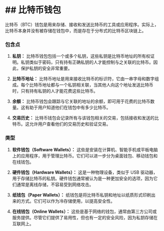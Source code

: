 # ## 比特币钱包

比特币（BTC）钱包是用来存储、接收和发送比特币的工具或应用程序。实际上，比特币本身并没有被存储在钱包中，而是存在于分布式的比特币区块链上。

### 包含点

1. **私钥：** 比特币钱包包括一个或多个私钥，这些私钥是比特币地址的所有权证明。私钥类似于密码，只有持有正确私钥的人才能控制与之关联的比特币。因此，保护私钥的安全非常重要。

2. **比特币地址：** 比特币地址是用来接收比特币的标识符，它由一串字母和数字组成。每个比特币地址都与一个私钥相关联，当其他人向这个地址发送比特币时，只有持有私钥的人才能花费这些比特币。

3. **余额：** 比特币钱包会跟踪与它关联的地址的余额，即可用于花费的比特币数量。这有助于用户知道他们在钱包中有多少比特币。

4. **交易历史：** 比特币钱包会记录所有与该钱包相关的交易，包括接收和发送的比特币。这允许用户查看他们的交易历史和验证交易。

### 类型

1. **软件钱包（Software Wallets）：** 这些是安装在计算机、智能手机或平板电脑上的应用程序，用于管理比特币。它们可以进一步分为桌面钱包、移动钱包和在线钱包。

2. **硬件钱包（Hardware Wallets）：** 这是一种物理设备，类似于 USB 驱动器，用于存储比特币的私钥。硬件钱包通常被认为是一种更加安全的选项，因为它们通常是离线存储，不容易受到网络攻击。

3. **纸钱包（Paper Wallets）：** 纸钱包是将比特币私钥和地址以纸质形式印刷出来的方式。它们可以作为冷存储使用，以提高安全性。

4. **在线钱包（Online Wallets）：** 这些是基于网络的钱包，通常由第三方公司或服务提供。尽管它们提供了易用性，但也有一定的安全风险，因为私钥存储在互联网上。

